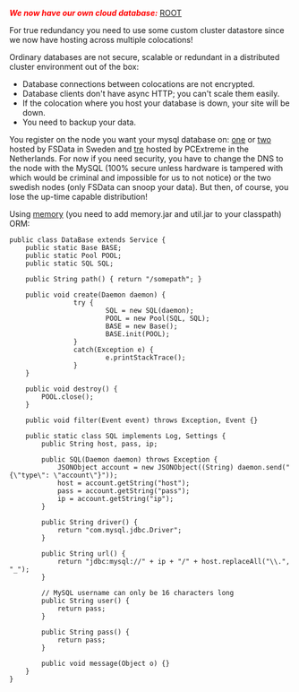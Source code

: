 <font color='red'><i><b>We now have our own cloud database:</b></i></font> [ROOT](https://code.google.com/p/rupy/wiki/Persistence)

For true redundancy you need to use some custom cluster datastore since we now have hosting across multiple colocations!

Ordinary databases are not secure, scalable or redundant in a distributed cluster environment out of the box:

  * Database connections between colocations are not encrypted.
  * Database clients don't have async HTTP; you can't scale them easily.
  * If the colocation where you host your database is down, your site will be down.
  * You need to backup your data.

You register on the node you want your mysql database on: [one](http://one.rupy.se) or [two](http://two.rupy.se) hosted by FSData in Sweden and [tre](http://tre.rupy.se) hosted by PCExtreme in the Netherlands. For now if you need security, you have to change the DNS to the node with the MySQL (100% secure unless hardware is tampered with which would be criminal and impossible for us to not notice) or the two swedish nodes (only FSData can snoop your data). But then, of course, you lose the up-time capable distribution!

Using [memory](http://memory.googlecode.com) (you need to add memory.jar and util.jar to your classpath) ORM:

```
public class DataBase extends Service {
	public static Base BASE;
	public static Pool POOL;
	public static SQL SQL;

	public String path() { return "/somepath"; }

	public void create(Daemon daemon) {
                try {
                        SQL = new SQL(daemon);
                        POOL = new Pool(SQL, SQL);
                        BASE = new Base();
                        BASE.init(POOL);
                }
                catch(Exception e) {
                        e.printStackTrace();
                }
	}

	public void destroy() {
		POOL.close();
	}

	public void filter(Event event) throws Exception, Event {}

	public static class SQL implements Log, Settings {
		public String host, pass, ip;
		
		public SQL(Daemon daemon) throws Exception {
			JSONObject account = new JSONObject((String) daemon.send("{\"type\": \"account\"}"));
			host = account.getString("host");
			pass = account.getString("pass");
			ip = account.getString("ip");
		}

		public String driver() {
			return "com.mysql.jdbc.Driver";
		}

		public String url() {
			return "jdbc:mysql://" + ip + "/" + host.replaceAll("\\.", "_");
		}

		// MySQL username can only be 16 characters long
		public String user() {
			return pass;
		}

		public String pass() {
			return pass;
		}

		public void message(Object o) {}
	}
}
```